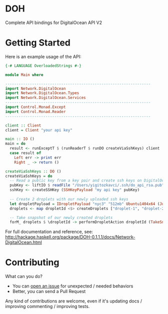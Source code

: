 # DOH
Complete API bindings for DigitalOcean API V2

# Getting Started
Here is an example usage of the API:
```haskell
{-# LANGUAGE OverloadedStrings #-}

module Main where

-----------------------------------------------------------------
import Network.DigitalOcean
import Network.DigitalOcean.Types
import Network.DigitalOcean.Services
-----------------------------------------------------------------
import Control.Monad.Except
import Control.Monad.Reader
-----------------------------------------------------------------

client :: Client
client = Client "your api key"

main :: IO ()
main = do
  result <- runExceptT $ (runReaderT $ runDO createViaSshKeys) client
  case result of
    Left err -> print err
    Right _ -> return ()

createViaSshKeys :: DO ()
createViaSshKeys = do
  -- Read a public key from a key pair and create ssh keys on DigitalOcean with it
  pubKey <- liftIO $ readFile "/Users/yigitozkavci/.ssh/do_api_rsa.pub"
  sshKey <- createSSHKey (SSHKeyPayload "my api key" pubKey) 
  
  -- Create 2 droplets with our newly uploaded ssh keys
  let dropletPayload = IDropletPayload "nyc3" "512mb" Ubuntu1404x64 (Just [sshkeyFingerprint sshKey]) Nothing Nothing Nothing Nothing Nothing Nothing Nothing
  droplets <- map dropletId <$> createDroplets ["droplet-1", "droplet-2"] dropletPayload

  -- Take snapshot of our newly created droplets
  forM_ droplets $ \dropletId -> performDropletAction dropletId (TakeSnapshot (Just "bulk snapshot"))
```

For full documentation and reference, see: http://hackage.haskell.org/package/DOH-0.1.1.1/docs/Network-DigitalOcean.html

# Contributing
What can you do?
- You can [open an issue](https://github.com/inzva/DigitalOcean.hs/issues/new) for unexpected / needed behaviors
- Better, you can send a Pull Request

Any kind of contributions are welcome, even if it's updating docs / improving commenting / improving tests.
